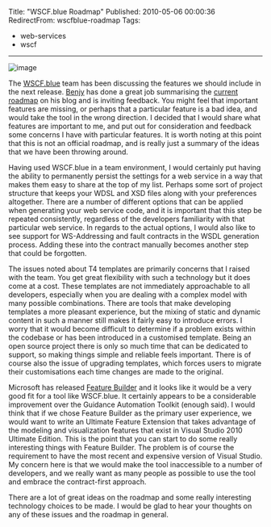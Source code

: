 Title: "WSCF.blue Roadmap"
Published: 2010-05-06 00:00:36
RedirectFrom: wscfblue-roadmap
Tags:
  - web-services
  - wscf
---
![image](/posts/images/Winding-road.png "image")

The [WSCF.blue](http://wscfblue.codeplex.com/) team has been discussing the features we should include in the next release. [Benjy](http://santoshbenjamin.wordpress.com/) has done a great job summarising the [current roadmap](http://santoshbenjamin.wordpress.com/2010/05/03/wscf-blue-the-road-ahead/) on his blog and is inviting feedback. You might feel that important features are missing, or perhaps that a particular feature is a bad idea, and would take the tool in the wrong direction. I decided that I would share what features are important to me, and put out for consideration and feedback some concerns I have with particular features. It is worth noting at this point that this is not an official roadmap, and is really just a summary of the ideas that we have been throwing around.

Having used WSCF.blue in a team environment, I would certainly put having the ability to permanently persist the settings for a web service in a way that makes them easy to share at the top of my list. Perhaps some sort of project structure that keeps your WDSL and XSD files along with your preferences altogether. There are a number of different options that can be applied when generating your web service code, and it is important that this step be repeated consistently, regardless of the developers familiarity with that particular web service. In regards to the actual options, I would also like to see support for WS-Addressing and fault contracts in the WSDL generation process. Adding these into the contract manually becomes another step that could be forgotten.

The issues noted about T4 templates are primarily concerns that I raised with the team. You get great flexibility with such a technology but it does come at a cost. These templates are not immediately approachable to all developers, especially when you are dealing with a complex model with many possible combinations. There are tools that make developing templates a more pleasant experience, but the mixing of static and dynamic content in such a manner still makes it fairly easy to introduce errors. I worry that it would become difficult to determine if a problem exists within the codebase or has been introduced in a customised template. Being an open source project there is only so much time that can be dedicated to support, so making things simple and reliable feels important. There is of course also the issue of upgrading templates, which forces users to migrate their customisations each time changes are made to the original.

Microsoft has released [Feature Builder](http://visualstudiogallery.msdn.microsoft.com/en-US/396c5990-6356-41c0-aa20-af4c3e58c7ae?persist=True) and it looks like it would be a very good fit for a tool like WSCF.blue. It certainly appears to be a considerable improvement over the Guidance Automation Toolkit (enough said). I would think that if we chose Feature Builder as the primary user experience, we would want to write an Ultimate Feature Extension that takes advantage of the modeling and visualization features that exist in Visual Studio 2010 Ultimate Edition. This is the point that you can start to do some really interesting things with Feature Builder. The problem is of course the requirement to have the most recent and expensive version of Visual Studio. My concern here is that we would make the tool inaccessible to a number of developers, and we really want as many people as possible to use the tool and embrace the contract-first approach.

There are a lot of great ideas on the roadmap and some really interesting technology choices to be made. I would be glad to hear your thoughts on any of these issues and the roadmap in general.
